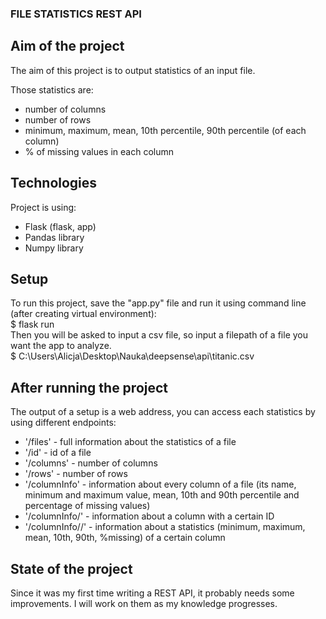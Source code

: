 ### FILE STATISTICS REST API

## Aim of the project
The aim of this project is to output statistics of an input file. 

Those statistics are:
* number of columns
* number of rows
* minimum, maximum, mean, 10th percentile, 90th percentile (of each column)
* % of missing values in each column

## Technologies
Project is using:
* Flask (flask, app)
* Pandas library
* Numpy library

## Setup
To run this project, save the "app.py" file and run it using command line (after creating virtual environment):  
$ flask run  
Then you will be asked to input a csv file, so input a filepath of a file you want the app to analyze.  
$ C:\Users\Alicja\Desktop\Nauka\deepsense\api\titanic.csv

## After running the project
The output of a setup is a web address, you can access each statistics by using different endpoints:
* '/files' - full information about the statistics of a file
* '/id' - id of a file
* '/columns' - number of columns
* '/rows' - number of rows
* '/columnInfo' - information about every column of a file (its name, minimum and maximum value, mean, 10th and 90th percentile and percentage of missing values)
* '/columnInfo/<ID>' - information about a column with a certain ID
* '/columnInfo/<ID>/<statistics>' - information about a statistics (minimum, maximum, mean, 10th, 90th, %missing) of a certain column

## State of the project
Since it was my first time writing a REST API, it probably needs some improvements. I will work on them as my knowledge progresses.
